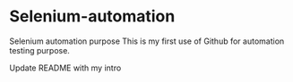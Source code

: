 # Selenium-automation
Selenium automation purpose
This is my first use of Github for automation testing purpose.

Update README with my intro
